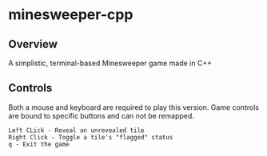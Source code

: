 # minesweeper-cpp
## Overview
A simplistic, terminal-based Minesweeper game made in C++
## Controls
Both a mouse and keyboard are required to play this version. Game controls are bound to specific buttons and can not be remapped. 
```
Left CLick - Reveal an unrevealed tile
Right Click - Toggle a tile's "flagged" status
q - Exit the game
```

